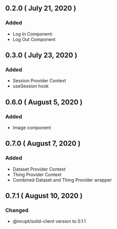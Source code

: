 ## 0.2.0 ( July 21, 2020 )

### Added

- Log In Component:
- Log Out Component

## 0.3.0 ( July 23, 2020 )

### Added

- Session Provider Context
- useSession hook

## 0.6.0 ( August 5, 2020 )

### Added

- Image component

## 0.7.0 ( August 7, 2020 )

### Added

- Dataset Provider Context
- Thing Provider Context
- Combined Dataset and Thing Provider wrapper

## 0.7.1 ( August 10, 2020 )

### Changed

- @inrupt/solid-client version to 0.1.1

